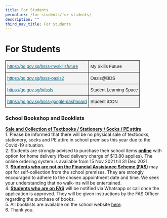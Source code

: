 ```yaml
---
title: For Students
permalink: /for-students/for-students/
description: ""
third_nav_title: For Students
---
```


For Students
============

<style type="text/css">
.tg  {border-collapse:collapse;border-spacing:0;}
.tg td{border-color:black;border-style:solid;border-width:1px;font-family:Arial, sans-serif;font-size:14px;
  overflow:hidden;padding:10px 5px;word-break:normal;}
.tg th{border-color:black;border-style:solid;border-width:1px;font-family:Arial, sans-serif;font-size:14px;
  font-weight:normal;overflow:hidden;padding:10px 5px;word-break:normal;}
.tg .tg-lt9p{background-color:#F3F3F3;text-align:left;vertical-align:top}
.tg .tg-8juq{background-color:#F3F3F3;color:#076C8E;text-align:left;text-decoration:underline;vertical-align:top}
.tg .tg-r8e0{background-color:#F3F3F3;color:#076C8E;text-align:left;vertical-align:top}
</style>
<table class="tg">
<thead>
  <tr>
    <th class="tg-r8e0"><a href="https://go.gov.sg/bsss-myskillsfuture"><span style="text-decoration:none;color:#076C8E">https://go.gov.sg/bsss-myskillsfuture</span></a></th>
    <th class="tg-lt9p"><span style="background-color:#F3F3F3">My Skills Future</span></th>
  </tr>
</thead>
<tbody>
  <tr>
    <td class="tg-8juq"><a href="https://go.gov.sg/bsss-oasis2"><span style="text-decoration:underline;color:#076C8E">https://go.gov.sg/bsss-oasis2</span></a><br></td>
    <td class="tg-lt9p"><span style="background-color:#F3F3F3">Oasis@BDS</span></td>
  </tr>
  <tr>
    <td class="tg-r8e0"><a href="https://go.gov.sg/bdssls"><span style="text-decoration:none;color:#076C8E">https://go.gov.sg/bdssls</span></a></td>
    <td class="tg-lt9p"><span style="background-color:#F3F3F3">Student Learning Space</span></td>
  </tr>
  <tr>
    <td class="tg-lt9p"><a href="https://go.gov.sg/bsss-google-dashboard" target="_blank" rel="noopener noreferrer"><span style="text-decoration:none;color:#076C8E">https://go.gov.sg/bsss-google-dashboard</span></a></td>
    <td class="tg-lt9p"><span style="background-color:#F3F3F3">Student iCON</span></td>
  </tr>
</tbody>
</table>


### School Bookshop and Booklists

<u><b>Sale and Collection of Textbooks / Stationery / Socks / PE attire</b></u> <br>
1\.  Please be informed that there will be no physical sale of textbooks, stationery, socks and PE attire in school premises this year due to the Covid-19 situation. <br>
2.  Students are strongly advised to purchase their school items [<b>online</b>](http://pacificbookstores.com/) with option for home delivery (fixed delivery charge of $13.80 applies). The online ordering system is available from 15 Nov 2021 till 31 Dec 2021. <br>
3.  <u><b>Students who are not on the Financial Assistance Scheme (FAS)</b></u> may opt for self-collection from the school premises. They are strongly encouraged to adhere to the chosen appointment date and time. We seek your understanding that no walk-ins will be entertained. <br>
4.  <u><b>Students who are on FAS</b></u> will be notified via Whatsapp or call once the application is approved. They will be given instructions by the FAS Officer regarding the purchase of books. <br>
5.  All booklists are available on the school website [here](/information-and-links/For-Students/Booklist-for-2023/). <br>
6.  Thank you.